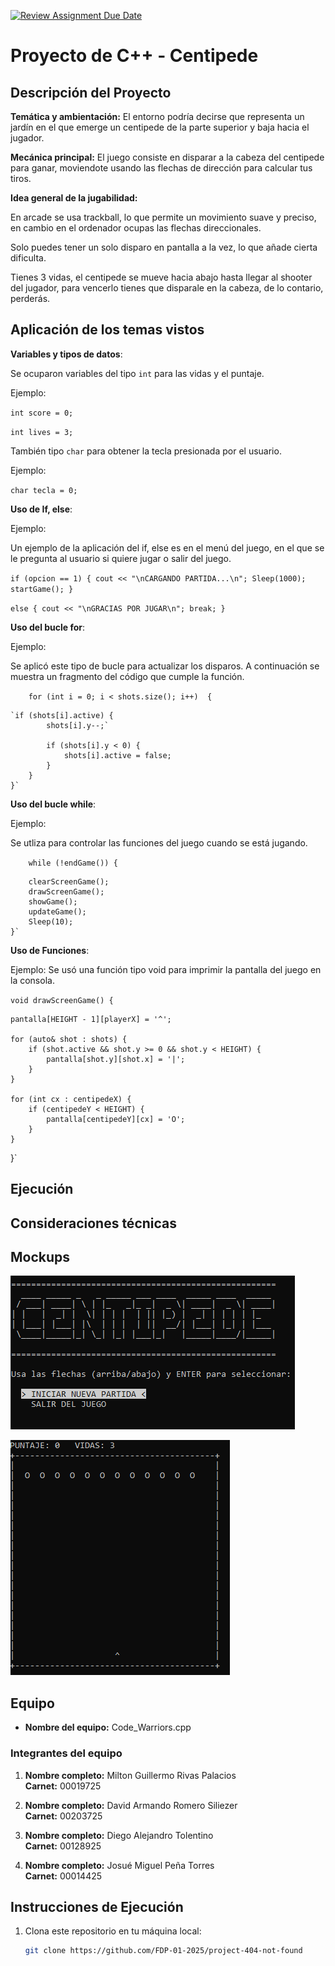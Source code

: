 [![Review Assignment Due Date](https://classroom.github.com/assets/deadline-readme-button-22041afd0340ce965d47ae6ef1cefeee28c7c493a6346c4f15d667ab976d596c.svg)](https://classroom.github.com/a/mi1WNrHU)
# Proyecto de C++ - Centipede

## Descripción del Proyecto

**Temática y ambientación:**
El entorno podría decirse que representa un jardín en el que emerge un centipede de la parte superior y baja hacia el jugador.

**Mecánica principal:**
El juego consiste en disparar a la cabeza del centipede para ganar, moviendote usando las flechas de dirección para calcular tus tiros.

**Idea general de la jugabilidad:**


En arcade se usa trackball, lo que permite un movimiento suave y preciso, en cambio en el ordenador ocupas las flechas direccionales. 

Solo puedes tener un solo disparo en pantalla a la vez, lo que añade cierta dificulta.

Tienes 3 vidas, el centipede se mueve hacia abajo hasta llegar al shooter del jugador, para vencerlo tienes que disparale en la cabeza, de lo contario, perderás.

## Aplicación de los temas vistos

**Variables y tipos de datos**: 

Se ocuparon variables del tipo `int` para las vidas y el puntaje.

Ejemplo:


`int score = 0;`

`int lives = 3;`

También tipo `char` para obtener la tecla presionada por el usuario.

Ejemplo:

`char tecla = 0;`

**Uso de If, else**:

Ejemplo:

Un ejemplo de la aplicación del if, else es en el menú del juego, en el que se le pregunta al usuario si quiere jugar o salir del juego.

`if (opcion == 1) {
            cout << "\nCARGANDO PARTIDA...\n";
            Sleep(1000);
            startGame();
}`

`else {
            cout << "\nGRACIAS POR JUGAR\n";
            break;
        }`

**Uso del bucle for**:

Ejemplo: 

Se aplicó este tipo de bucle para actualizar los disparos. A continuación se muestra un fragmento del código que cumple la función.

`    for (int i = 0; i < shots.size(); i++) 
{`

    `if (shots[i].active) {
            shots[i].y--;`

            if (shots[i].y < 0) {
                shots[i].active = false;
            }
        }
    }`

**Uso del bucle while**:

Ejemplo: 

Se utliza para controlar las funciones del juego cuando se está jugando.

`    while (!endGame()) {`

        clearScreenGame();
        drawScreenGame();
        showGame();
        updateGame();
        Sleep(10);
    }`

**Uso de Funciones**:

Ejemplo: Se usó una función tipo void para imprimir la pantalla del juego en la consola.

`void drawScreenGame() {`

    pantalla[HEIGHT - 1][playerX] = '^';

    for (auto& shot : shots) {
        if (shot.active && shot.y >= 0 && shot.y < HEIGHT) {
            pantalla[shot.y][shot.x] = '|';
        }
    }

    for (int cx : centipedeX) {
        if (centipedeY < HEIGHT) {
            pantalla[centipedeY][cx] = 'O';
        }
    }
}`

## Ejecución

## Consideraciones técnicas



## Mockups

![Pantalla de inicio](resources/mockup_pantalla_de_inicio.png)

![Pantalla de partida](resources/mockup_partida.png)


## Equipo

- **Nombre del equipo:** Code_Warriors.cpp

### Integrantes del equipo

1. **Nombre completo:** Milton Guillermo Rivas Palacios  
   **Carnet:** 00019725

2. **Nombre completo:** David Armando Romero Siliezer  
   **Carnet:** 00203725

3. **Nombre completo:** Diego Alejandro Tolentino  
   **Carnet:** 00128925

4. **Nombre completo:** Josué Miguel Peña Torres  
   **Carnet:** 00014425

## Instrucciones de Ejecución

1. Clona este repositorio en tu máquina local:
   ```bash
   git clone https://github.com/FDP-01-2025/project-404-not-found

